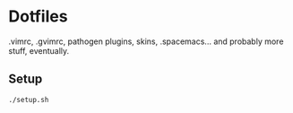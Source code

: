 # Dotfiles

.vimrc, .gvimrc, pathogen plugins, skins, .spacemacs... and probably more stuff, eventually.

## Setup

    ./setup.sh
